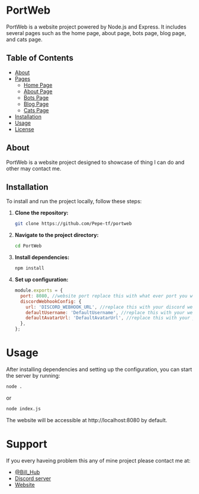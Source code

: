 # PortWeb

PortWeb is a website project powered by Node.js and Express. It includes several pages such as the home page, about page, bots page, blog page, and cats page.

## Table of Contents
- [About](#about)
- [Pages](#pages)
  - [Home Page](https://me.billhubs.xyz)
  - [About Page](https://me.billhubs.xyz/about)
  - [Bots Page](https://me.billhubs.xyz/bots)
  - [Blog Page](https://me.billhubs.xyz/blog)
  - [Cats Page](https://me.billhubs.xyz/cat)
- [Installation](#installation)
- [Usage](#usage)
- [License](https://github.com/Pepe-tf/portweb/blob/main/LICENSE)

## About
PortWeb is a website project designed to showcase of thing I can do and other may contact me.

## Installation
To install and run the project locally, follow these steps:

1. **Clone the repository:**
   ```bash
   git clone https://github.com/Pepe-tf/portweb
   ```
2. **Navigate to the project directory:**
    ```bash
    cd PortWeb
    ```
3. **Install dependencies:**
    ```bash
    npm install
    ```
4. **Set up configuration:**
   ```javascript
   module.exports = {
     port: 8080, //website port replace this with what ever port you want.
     discordWebhookConfig: {
       url: 'DISCORD_WEBHOOK_URL', //replace this with your discord webhook.
       defaultUsername: 'DefaultUsername', //replace this with your webhook name.
       defaultAvatarUrl: 'DefaultAvatarUrl', //replace this with your profile url.
     },
   };
   ```

# Usage

After installing dependencies and setting up the configuration, you can start the server by running:

```bash
node .
```
or 
```bash
node index.js
```

The website will be accessible at http://localhost:8080 by default.

# Support
If you every haveing problem this any of mine project please contact me at: 

- [@Bill_Hub](https://discord.com/users/640512148786642947)
- [Discord server](https://discord.gg/R9DFaHACv5)
- [Website](https://zaq.billhubs.xyz)